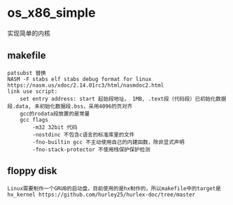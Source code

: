 # os_x86_simple
实现简单的内核
## makefile 
    patsubst 替换
    NASM -F stabs elf stabs debug format for linux https://nasm.us/xdoc/2.14.01rc3/html/nasmdoc2.html
    link use script:
        set entry address: start 起始段地址， 1MB, .text段（代码段）已初始化数据段.data, 未初始化数据段.bss，采用4096的页对齐
        gcc的rodata段放置的是常量
        gcc flags
            -m32 32bit 代码
            -nostdinc 不包含c语言的标准库里的文件
            -fno-builtin gcc 不主动使用自己的内建函数，除非显式声明
            -fno-stack-protector 不使用栈保护保护检测
## floppy disk
    Linux需要制作一个GRUB的启动盘，目前使用的是hx制作的，所以makefile中的target是hx_kernel https://github.com/hurley25/hurlex-doc/tree/master
